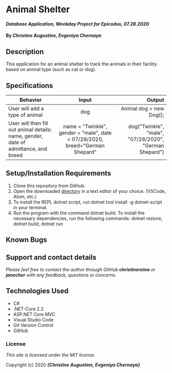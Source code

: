 # Animal Shelter

#### _Database Application, Weekday Project for Epicodus, 07.28.2020_

#### By _**Christine Augustine**, **Evgeniya Chernaya**_


## Description

This application for an animal shelter to track the animals in their facility based on animal type (such as cat or dog). 

## Specifications

| Behavior   |   Input   |  Output | 
|----------|:-------------:|------:|
| User will add a type of animal | dog | Animal dog = new Dog(); |
| User will then fill out animal details: name, gender, date of admittance, and breed  | name = "Twinkle", gender = "male", date = 07/28/2020, breed="German Shepard" | dog("Twinkle", "male", "07/28/2020", "German Shepard") |

## Setup/Installation Requirements

1. Clone this repository from GitHub.
2. Open the downloaded [directory]() in a text editor of your choice. (VSCode, Atom, etc.)
3. To install the REPL dotnet script, run dotnet tool install -g dotnet-script in your terminal.
4. Run the program with the command dotnet build. To install the necessary dependencies, run the following commands: dotnet restore, dotnet build, dotnet run

## Known Bugs

## Support and contact details

_Please feel free to contact the author through GitHub **christinereina** or **janecher** with any feedback, questions or concerns._


## Technologies Used

* C# 
* .NET-Core 2.2
* ASP.NET Core MVC
* Visual Studio Code
* Git Version Control 
* GitHub


### License

*This site is licensed under the MIT license.*

Copyright (c) 2020 **_{Christine Augustine, Evgeniya Chernaya}_**